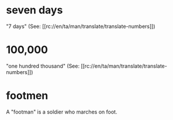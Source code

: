 # seven days

"7 days" (See: [[rc://en/ta/man/translate/translate-numbers]])

# 100,000

"one hundred thousand" (See: [[rc://en/ta/man/translate/translate-numbers]])

# footmen

A "footman" is a soldier who marches on foot.

